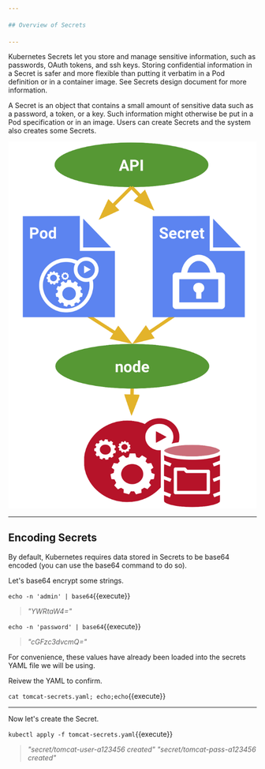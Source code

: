 ```yaml
---

## Overview of Secrets 

---
```


Kubernetes Secrets let you store and manage sensitive information, such as passwords, OAuth tokens, and ssh keys. Storing confidential information in a Secret is safer and more flexible than putting it verbatim in a Pod definition or in a container image. See Secrets design document for more information.

A Secret is an object that contains a small amount of sensitive data such as a password, a token, or a key. Such information might otherwise be put in a Pod specification or in an image. Users can create Secrets and the system also creates some Secrets.

![Kubernetes Secrets Diagram](./assets/k8s-secrets.png)

---

## Encoding Secrets

By default, Kubernetes requires data stored in Secrets to be base64 encoded (you can use the base64 command to do so).

Let's base64 encrypt some strings.

`echo -n 'admin' | base64`{{execute}}
> _"YWRtaW4="_

`echo -n 'password' | base64`{{execute}}
> _"cGFzc3dvcmQ="_


For convenience, these values have already been loaded into the secrets YAML file we will be using.

Reivew the YAML to confirm.

`cat tomcat-secrets.yaml; echo;echo`{{execute}}

---

Now let's create the Secret.

`kubectl apply -f tomcat-secrets.yaml`{{execute}}
> _"secret/tomcat-user-a123456 created"_
> _"secret/tomcat-pass-a123456 created"_
